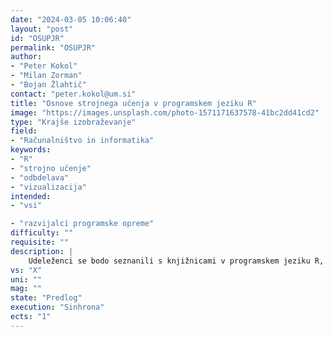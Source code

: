 ```yaml
---
date: "2024-03-05 10:06:40"
layout: "post"
id: "OSUPJR"
permalink: "OSUPJR"
author:
- "Peter Kokol"
- "Milan Zorman"
- "Bojan Žlahtič"
contact: "peter.kokol@um.si"
title: "Osnove strojnega učenja v programskem jeziku R"
image: "https://images.unsplash.com/photo-1571171637578-41bc2dd41cd2"
type: "Krajše izobraževanje"
field:
- "Računalništvo in informatika"
keywords:
- "R"
- "strojno učenje"
- "odbdelava"
- "vizualizacija"
intended:
- "vsi"

- "razvijalci programske opreme"
difficulty: ""
requisite: ""
description: |
    Udeleženci se bodo seznanili s knjižnicami v programskem jeziku R, ki so namenjene strojnemu učenju, obdelavi podatkov in vizualizaciji, ter spoznali praktične primere njihove uporabe.
vs: "X"
uni: ""
mag: ""
state: "Predlog"
execution: "Sinhrona"
ects: "1"
---
```

